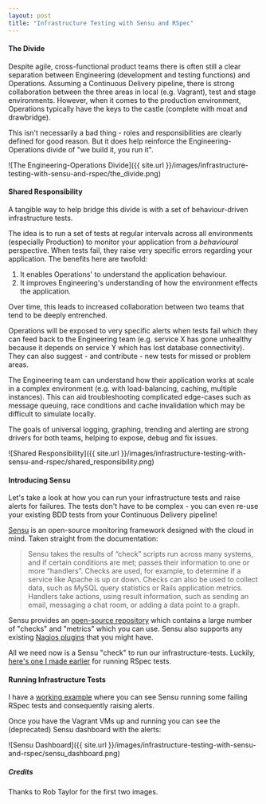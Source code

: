 ```yaml
---
layout: post
title: "Infrastructure Testing with Sensu and RSpec"
---
```


#### The Divide

Despite agile, cross-functional product teams there is often still a clear separation between Engineering (development and testing functions) and Operations.
Assuming a Continuous Delivery pipeline, there is strong collaboration between the three areas in local (e.g. Vagrant), test and stage environments.
However, when it comes to the production environment, Operations typically have the keys to the castle (complete with moat and drawbridge).

This isn't necessarily a bad thing - roles and responsibilities are clearly defined for good reason.
But it does help reinforce the Engineering-Operations divide of "we build it, you run it".

![The Engineering-Operations Divide]({{ site.url }}/images/infrastructure-testing-with-sensu-and-rspec/the_divide.png)


#### Shared Responsibility

A tangible way to help bridge this divide is with a set of behaviour-driven infrastructure tests.

The idea is to run a set of tests at regular intervals across all environments (especially Production) to monitor your application from a _behavioural_ perspective.
When tests fail, they raise very specific errors regarding your application. The benefits here are twofold:

1. It enables Operations' to understand the application behaviour.
2. It improves Engineering's understanding of how the environment effects the application.

Over time, this leads to increased collaboration between two teams that tend to be deeply entrenched.

Operations will be exposed to very specific alerts when tests fail which they can feed back to the Engineering team (e.g. service X has gone unhealthy because it depends on service Y which has lost database connectivity).
They can also suggest - and contribute - new tests for missed or problem areas.

The Engineering team can understand how their application works at scale in a complex environment (e.g. with load-balancing, caching, multiple instances).
This can aid troubleshooting complicated edge-cases such as message queuing, race conditions and cache invalidation which may be difficult to simulate locally.

The goals of universal logging, graphing, trending and alerting are strong drivers for both teams, helping to expose, debug and fix issues.

![Shared Responsibility]({{ site.url }}/images/infrastructure-testing-with-sensu-and-rspec/shared_responsibility.png)


#### Introducing Sensu

Let's take a look at how you can run your infrastructure tests and raise alerts for failures.
The tests don't have to be complex - you can even re-use your existing BDD tests from your Continuous Delivery pipeline!

[Sensu](http://sensuapp.org/docs/0.16/overview) is an open-source monitoring framework designed with the cloud in mind. Taken straight from the documentation:

> Sensu takes the results of “check” scripts run across many systems, and if certain conditions are met; passes their information to one or more “handlers”. Checks are used, for example, to determine if a service like Apache is up or down. Checks can also be used to collect data, such as MySQL query statistics or Rails application metrics. Handlers take actions, using result information, such as sending an email, messaging a chat room, or adding a data point to a graph.

Sensu provides an [open-source repository](https://github.com/sensu/sensu-community-plugins) which contains a large number of "checks" and "metrics" which you can use. Sensu also supports any existing [Nagios plugins](http://www.nagios.org/) that you might have.

All we need now is a Sensu "check" to run our infrastructure-tests. Luckily, [here's one I made earlier](https://github.com/sensu/sensu-community-plugins/blob/master/plugins/rspec/check-rspec.rb) for running RSpec tests.


#### Running Infrastructure Tests
I have a [working example](https://github.com/bsnape/sensu-rspec-integration) where you can see Sensu running some failing RSpec tests and consequently raising alerts.

Once you have the Vagrant VMs up and running you can see the (deprecated) Sensu dashboard with the alerts:

![Sensu Dashboard]({{ site.url }}/images/infrastructure-testing-with-sensu-and-rspec/sensu_dashboard.png)


##### Credits

Thanks to Rob Taylor for the first two images.

